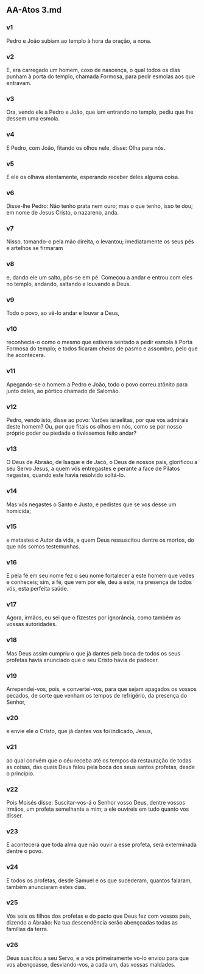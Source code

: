## AA-Atos 3.md
### v1
 Pedro e João subiam ao templo à hora da oração, a nona.
### v2
 E, era carregado um homem, coxo de nascença, o qual todos os dias punham à porta do templo, chamada Formosa, para pedir esmolas aos que entravam.
### v3
 Ora, vendo ele a Pedro e João, que iam entrando no templo, pediu que lhe dessem uma esmola.
### v4
 E Pedro, com João, fitando os olhos nele, disse: Olha para nós.
### v5
 E ele os olhava atentamente, esperando receber deles alguma coisa.
### v6
 Disse-lhe Pedro: Não tenho prata nem ouro; mas o que tenho, isso te dou; em nome de Jesus Cristo, o nazareno, anda.
### v7
 Nisso, tomando-o pela mão direita, o levantou; imediatamente os seus pés e artelhos se firmaram
### v8
 e, dando ele um salto, pôs-se em pé. Começou a andar e entrou com eles no templo, andando, saltando e louvando a Deus.
### v9
 Todo o povo, ao vê-lo andar e louvar a Deus,
### v10
 reconhecia-o como o mesmo que estivera sentado a pedir esmola à Porta Formosa do templo; e todos ficaram cheios de pasmo e assombro, pelo que lhe acontecera.
### v11
 Apegando-se o homem a Pedro e João, todo o povo correu atônito para junto deles, ao pórtico chamado de Salomão.
### v12
 Pedro, vendo isto, disse ao povo: Varões israelitas, por que vos admirais deste homem? Ou, por que fitais os olhos em nós, como se por nosso próprio poder ou piedade o tivéssemos feito andar?
### v13
 O Deus de Abraão, de Isaque e de Jacó, o Deus de nossos pais, glorificou a seu Servo Jesus, a quem vós entregastes e perante a face de Pilatos negastes, quando este havia resolvido soltá-lo.
### v14
 Mas vós negastes o Santo e Justo, e pedistes que se vos desse um homicida;
### v15
 e matastes o Autor da vida, a quem Deus ressuscitou dentre os mortos, do que nós somos testemunhas.
### v16
 E pela fé em seu nome fez o seu nome fortalecer a este homem que vedes e conheceis; sim, a fé, que vem por ele, deu a este, na presença de todos vós, esta perfeita saúde.
### v17
 Agora, irmãos, eu sei que o fizestes por ignorância, como também as vossas autoridades.
### v18
 Mas Deus assim cumpriu o que já dantes pela boca de todos os seus profetas havia anunciado que o seu Cristo havia de padecer.
### v19
 Arrependei-vos, pois, e convertei-vos, para que sejam apagados os vossos pecados, de sorte que venham os tempos de refrigério, da presença do Senhor,
### v20
 e envie ele o Cristo, que já dantes vos foi indicado, Jesus,
### v21
 ao qual convém que o céu receba até os tempos da restauração de todas as coisas, das quais Deus falou pela boca dos seus santos profetas, desde o princípio.
### v22
 Pois Moisés disse: Suscitar-vos-á o Senhor vosso Deus, dentre vossos irmãos, um profeta semelhante a mim; a ele ouvireis em tudo quanto vos disser.
### v23
 E acontecerá que toda alma que não ouvir a esse profeta, será exterminada dentre o povo.
### v24
 E todos os profetas, desde Samuel e os que sucederam, quantos falaram, também anunciaram estes dias.
### v25
 Vós sois os filhos dos profetas e do pacto que Deus fez com vossos pais, dizendo a Abraão: Na tua descendência serão abençoadas todas as famílias da terra.
### v26
 Deus suscitou a seu Servo, e a vós primeiramente vo-lo enviou para que vos abençoasse, desviando-vos, a cada um, das vossas maldades.
